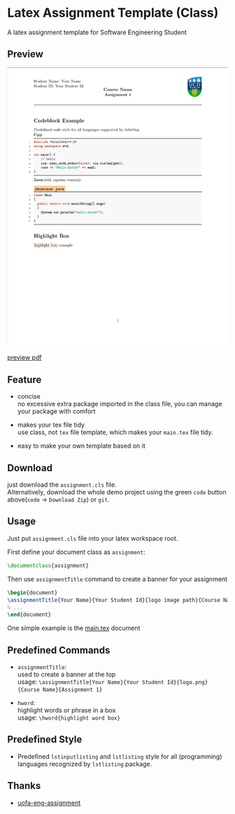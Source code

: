 # Latex Assignment Template (Class)

A latex assignment template for Software Engineering Student

## Preview

![screenshot](./assets/screenshot.png)

[preview pdf](main.pdf)  

## Feature

- concise  
no excessive extra package imported in the class file, you can manage your package with comfort  

- makes your tex file tidy  
use class, not `tex` file template, which makes your `main.tex` file tidy.  

- easy to make your own template based on it

## Download

just download the `assignment.cls` file.  
Alternatively, download the whole demo project using the green `code` button above(`code` -> `Download Zip`) or `git`.

## Usage

Just put `assignment.cls` file into your latex workspace root.  

First define your document class as `assignment`:  

``` latex
\documentclass{assignment}
```

Then use `assignmentTitle` command to create a banner for your assignment  

``` latex
\begin{document}
\assignmentTitle{Your Name}{Your Student Id}{logo image path}{Course Name}{Assignment 1}
% ...
\end{document}
```

One simple example is the [main.tex](main.tex) document


## Predefined Commands

- `assignmentTitle`:  
used to create a banner at the top  
usage: `\assignmentTitle{Your Name}{Your Student Id}{logo.png}{Course Name}{Assignment 1}`

- `hword`:  
highlight words or phrase in a box  
usage: `\hword{highlight word box}`

## Predefined Style

- Predefined `lstinputlisting` and `lstlisting` style for all (programming) languages recognized by `lstlisting` package.  

## Thanks

- [uofa-eng-assignment](https://github.com/bshramin/uofa-eng-assignment)
